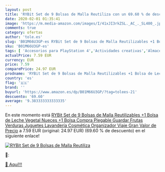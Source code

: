 ```yaml
---
layout: post
title: 'RYBit Set de 9 Bolsas de Malla Reutiliza con un 69.60 % de descuento'
date: 2020-02-01 01:35:41
image: 'https://m.media-amazon.com/images/I/41xJI3rkZSL._AC_._SL400_.jpg'
comments: true
category: ofertas
author: 'tole.es'
slug: 'B01M66U3GP-es RYBit Set de 9 Bolsas de Malla Reutilizables +1 Bolsa de...'
sku: 'B01M66U3GP-es'
tags: [ 'Accesorios para PlayStation 4','Actividades creativas','Almacenamiento de cocina y despensa','Bolsas de la compra reutilizables','Bolsas y cestas de la compra','Ciclismo','Deportes y aire libre','Figuras interactivas para Nintendo 3DS y 2DS','Gafas de ciclismo','Hardware y juegos para Nintendo 3DS y 2DS','Hardware y juegos para Nintendo Switch','Hardware y juegos para PlayStation 4','Hardware y juegos para Xbox One','Hogar y cocina','Juegos de construcción para niños','Juegos para Nintendo Switch','Juegos para Xbox One','Juguetes','Juguetes y juegos','Muñecas bebé','Muñecas para casas de muñecas','Muñecas y accesorios','Packs de accesorios para PlayStation 4','Pizarras mágicas para niños','Pizarras para niños','Sistemas precursores y micro consolas','Videojuegos','juguetes', ]
actualPrice: 7.59 EUR
currency: EUR
price: 7.59
comparePrice: 24.97 EUR
prodname: 'RYBit Set de 9 Bolsas de Malla Reutilizables +1 Bolsa de Leche Vegetal Nueces +1 Bolsa Compra Plegable  Guardar Frutas Verduras Juguetes Lavandería Cosmética Organizador Viaje  Gran Valor de Precio'
country: 'es'
flag: '🇪🇸'
brand: ''
buyurl: 'https://www.amazon.es/dp/B01M66U3GP/?tag=tolees-21'
descuento: '69.60'
average: '9.383333333333335'
---
```


En este momento está [RYBit Set de 9 Bolsas de Malla Reutilizables +1 Bolsa de Leche Vegetal Nueces +1 Bolsa Compra Plegable  Guardar Frutas Verduras Juguetes Lavandería Cosmética Organizador Viaje  Gran Valor de Precio](https://www.amazon.es/dp/B01M66U3GP/?tag=tolees-21) a 7.59 EUR (original: 24.97 EUR) (69.60 %  de descuento) en el siguiente enlace!

[![RYBit Set de 9 Bolsas de Malla Reutiliza](https://m.media-amazon.com/images/I/41xJI3rkZSL._AC_._SL400_.jpg)](https://www.amazon.es/dp/B01M66U3GP/?tag=tolees-21)

🔎:


[🛒 Aquí!!!](https://www.amazon.es/dp/B01M66U3GP/?tag=tolees-21)
